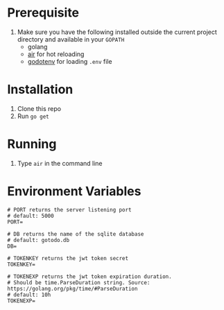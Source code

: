 # Prerequisite

1. Make sure you have the following installed outside the current project directory and available in your `GOPATH`
    - golang
    - [air](https://github.com/cosmtrek/air) for hot reloading
    - [godotenv](https://github.com/joho/godotenv) for loading `.env` file

# Installation

1. Clone this repo
2. Run `go get`

# Running

1. Type `air` in the command line

# Environment Variables

```shell
# PORT returns the server listening port
# default: 5000
PORT=

# DB returns the name of the sqlite database
# default: gotodo.db
DB=

# TOKENKEY returns the jwt token secret
TOKENKEY=

# TOKENEXP returns the jwt token expiration duration.
# Should be time.ParseDuration string. Source: https://golang.org/pkg/time/#ParseDuration
# default: 10h
TOKENEXP=
```
